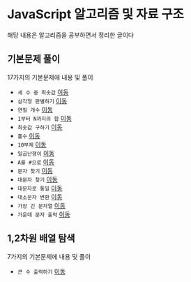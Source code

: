 # JavaScript 알고리즘 및 자료 구조

해당 내용은 알고리즘을 공부하면서 정리한 글이다

## 기본문제 풀이

17가지의 기본문제에 내용 및 풀이

* `세 수 중 최솟값` [이동](src/basic/1-minimum.js)
* `삼각형 판별하기` [이동](src/basic/2-triangle.js)
* `연필 개수` [이동](src/basic/3-pencils.js)
* `1부터 N까지의 합` [이동](src/basic/4-increase.js)
* `최솟값 구하기` [이동](src/basic/5-minimum2.js)
* `홀수` [이동](src/basic/6-oddNumer.js)
* `10부제` [이동](src/basic/7-10DayRotation.js)
* `일곱난쟁이` [이동](src/basic/8-sevenDwarfs.js)
* `A를 #으로` [이동](src/basic/9-aToOter.js)
* `문자 찾기` [이동](src/basic/10-textSearch.js)
* `대문자 찾기` [이동](src/basic/11-uppercaseTextSearch.js)
* `대문자로 통일` [이동](src/basic/12-uppercase.js)
* `대소문자 변환` [이동](src/basic/13-lowerUppercase.js)
* `가장 긴 문자열` [이동](src/basic/14-textLength.js)
* `가운데 문자 출력` [이동](src/basic/15-middleText.js)

## 1,2차원 배열 탐색

7가지의 기본문제에 내용 및 풀이

* `큰 수 출력하기` [이동](src/array/1-maximum.js)
